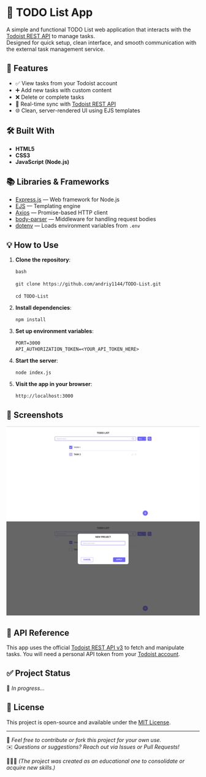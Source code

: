 # 📝 TODO List App

A simple and functional TODO List web application that interacts with the [Todoist REST API](https://developer.todoist.com/rest/v2/?javascript#overview) to manage tasks.  
Designed for quick setup, clean interface, and smooth communication with the external task management service.

## 🚀 Features

- ✅ View tasks from your Todoist account  
- ➕ Add new tasks with custom content 
- ❌ Delete or complete tasks  
- 🔁 Real-time sync with [Todoist REST API](https://developer.todoist.com/rest/v2/?javascript#overview)  
- 🌐 Clean, server-rendered UI using EJS templates

## 🛠️ Built With

- **HTML5**
- **CSS3**
- **JavaScript (Node.js)**

## 📚 Libraries & Frameworks

- [Express.js](https://expressjs.com/) — Web framework for Node.js  
- [EJS](https://ejs.co/) — Templating engine  
- [Axios](https://axios-http.com/) — Promise-based HTTP client  
- [body-parser](https://www.npmjs.com/package/body-parser) — Middleware for handling request bodies  
- [dotenv](https://www.npmjs.com/package/dotenv) — Loads environment variables from `.env`

## 💡 How to Use

1. **Clone the repository**:
   ```
   bash
   
   git clone https://github.com/andriy1144/TODO-List.git
   
   cd TODO-List 
   ```
2. **Install dependencies**:
   ```
   npm install
   ```

3. **Set up environment variables**:
   ```
   PORT=3000
   API_AUTHORIZATION_TOKEN=<YOUR_API_TOKEN_HERE>
   ```
4. **Start the server**:
   ```
   node index.js
   ```
5. **Visit the app in your browser**: 
   ```
   http://localhost:3000
   ```


## 📸 Screenshots 
![Homepage](https://github.com/andriy1144/TODO-List/raw/main/homepage.png)
![Task creation form](https://github.com/andriy1144/TODO-List/raw/main/taskForm.png)


## 🔐 API Reference

This app uses the official [Todoist REST API v3](https://developer.todoist.com/api/v1) to fetch and manipulate tasks.
You will need a personal API token from your [Todoist account](https://app.todoist.com/app/settings/account).

## ✅ Project Status

🔄 _In progress..._



## 📃 License

This project is open-source and available under the [MIT License](LICENSE).

---

🔧 _Feel free to contribute or fork this project for your own use._  
✉️ _Questions or suggestions? Reach out via Issues or Pull Requests!_

👩🏻‍💻 _(The project was created as an educational one to consolidate or acquire new skills.)_
